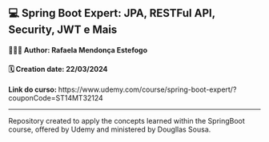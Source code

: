 <h2>💻 Spring Boot Expert: JPA, RESTFul API, Security, JWT e Mais</h2>

<h4>👩🏻‍💻 Author: Rafaela Mendonça Estefogo</h4>
<h4>🗓️ Creation date: 22/03/2024</h4>
<b>Link do curso: </b>https://www.udemy.com/course/spring-boot-expert/?couponCode=ST14MT32124
  
<hr>

<p>Repository created to apply the concepts learned within the SpringBoot course, offered by Udemy and ministered by Dougllas Sousa.</p>
